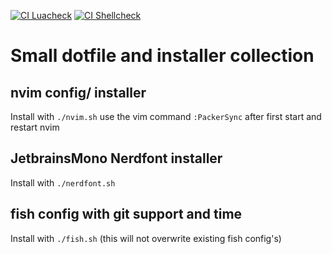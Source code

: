[![CI Luacheck](https://github.com/ahoehne/dotfile-installers/actions/workflows/luacheck.yml/badge.svg)](https://github.com/ahoehne/dotfile-installers/actions/workflows/luacheck.yml) [![CI Shellcheck](https://github.com/ahoehne/dotfile-installers/actions/workflows/shellcheck.yml/badge.svg)](https://github.com/ahoehne/dotfile-installers/actions/workflows/shellcheck.yml)

# Small dotfile and installer collection

## nvim config/ installer
Install with `./nvim.sh`
use the vim command `:PackerSync` after first start and restart nvim

## JetbrainsMono Nerdfont installer
Install with `./nerdfont.sh`

## fish config with git support and time
Install with `./fish.sh` (this will not overwrite existing fish config's)
